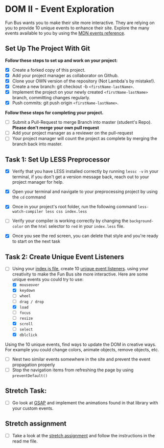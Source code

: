 # DOM II - Event Exploration

Fun Bus wants you to make their site more interactive. They are relying on you to provide 10 unique events to enhance their site. Explore the many events available to you by using the [MDN events reference](https://developer.mozilla.org/en-US/docs/Web/Events).

## Set Up The Project With Git

**Follow these steps to set up and work on your project:**

* [x] Create a forked copy of this project.
* [x] Add your project manager as collaborator on Github.
* [x] Clone your OWN version of the repository (Not Lambda's by mistake!).
* [x] Create a new branch: git checkout -b `<firstName-lastName>`.
* [x] Implement the project on your newly created `<firstName-lastName>` branch, committing changes regularly.
* [x] Push commits: git push origin `<firstName-lastName>`.

**Follow these steps for completing your project.**

* [ ] Submit a Pull-Request to merge <firstName-lastName> Branch into master (student's  Repo). **Please don't merge your own pull request**
* [ ] Add your project manager as a reviewer on the pull-request
* [ ] Your project manager will count the project as complete by merging the branch back into master.

## Task 1: Set Up LESS Preprocessor

* [x] Verify that you have LESS installed correctly by running `lessc -v` in your terminal, if you don't get a version message back, reach out to your project manager for help.

* [x] Open your terminal and navigate to your preprocessing project by using the `cd` command

* [x] Once in your project's root folder, run the following command `less-watch-compiler less css index.less`

* [ ] Verify your compiler is working correctly by changing the `background-color` on the `html` selector to `red` in your `index.less` file.

* [x] Once you see the red screen, you can delete that style and you're ready to start on the next task

## Task 2: Create Unique Event Listeners

* [ ] Using your [index.js file](js/index.js), create 10 [unique event listeners](https://developer.mozilla.org/en-US/docs/Web/Events). using your creativity to make the Fun Bus site more interactive.  Here are some unique events you could try to use: 
	* [x] `mouseover`
	* [x] `keydown`
	* [ ] `wheel`
	* [ ] `drag / drop`
	* [x] `load`
	* [ ] `focus`
	* [ ] `resize`
	* [x] `scroll`
	* [ ] `select`
	* [x] `dblclick`

Using the 10 unique events, find ways to update the DOM in creative ways. For example you could change colors, animate objects, remove objects, etc.

* [ ] Nest two similar events somewhere in the site and prevent the event propagation properly
* [ ] Stop the navigation items from refreshing the page by using `preventDefault()`

## Stretch Task:

* [ ] Go look at [GSAP](https://greensock.com/) and implement the animations found in that library with your custom events.

## Stretch assignment

* [ ] Take a look at the [stretch assignment](stretch-assignment) and follow the instructions in the read me file.
